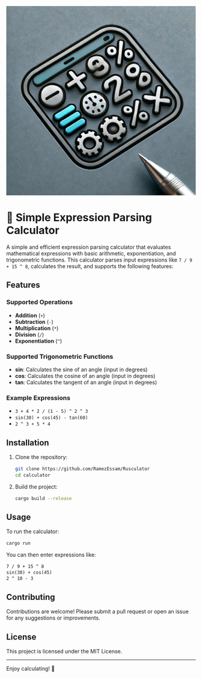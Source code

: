 ![Alt text](assets\ruscalculator-logo.jpg)


# 📐 Simple Expression Parsing Calculator

A simple and efficient expression parsing calculator that evaluates mathematical expressions with basic arithmetic, exponentiation, and trigonometric functions. This calculator parses input expressions like `7 / 9 + 15 ^ 8`, calculates the result, and supports the following features:

## Features

### Supported Operations
- **Addition** (`+`)
- **Subtraction** (`-`)
- **Multiplication** (`*`)
- **Division** (`/`)
- **Exponentiation** (`^`)

### Supported Trigonometric Functions
- **sin**: Calculates the sine of an angle (input in degrees)
- **cos**: Calculates the cosine of an angle (input in degrees)
- **tan**: Calculates the tangent of an angle (input in degrees)

### Example Expressions
- `3 + 4 * 2 / (1 - 5) ^ 2 ^ 3`
- `sin(30) + cos(45) - tan(60)`
- `2 ^ 3 + 5 * 4`

## Installation

1. Clone the repository:

   ```bash
   git clone https://github.com/RamezEssam/Rusculator
   cd calculator
   ```

2. Build the project:

   ```bash
   cargo build --release
   ```

## Usage

To run the calculator:

```bash
cargo run
```

You can then enter expressions like:

```
7 / 9 + 15 ^ 8
sin(30) + cos(45)
2 ^ 10 - 3
```

## Contributing

Contributions are welcome! Please submit a pull request or open an issue for any suggestions or improvements.

## License

This project is licensed under the MIT License.

---

Enjoy calculating! 🧮
